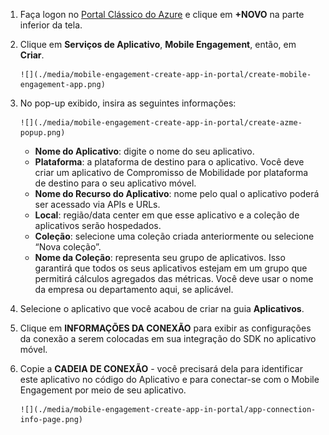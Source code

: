 1. Faça logon no [Portal Clássico do Azure](https://manage.windowsazure.com) e clique em **+NOVO** na parte inferior da tela.
2. Clique em **Serviços de Aplicativo**, **Mobile Engagement**, então, em **Criar**.
   
       ![](./media/mobile-engagement-create-app-in-portal/create-mobile-engagement-app.png)
3. No pop-up exibido, insira as seguintes informações:
   
       ![](./media/mobile-engagement-create-app-in-portal/create-azme-popup.png)
   
   * **Nome do Aplicativo**: digite o nome do seu aplicativo. 
   * **Plataforma**: a plataforma de destino para o aplicativo. Você deve criar um aplicativo de Compromisso de Mobilidade por plataforma de destino para o seu aplicativo móvel. 
   * **Nome do Recurso do Aplicativo**: nome pelo qual o aplicativo poderá ser acessado via APIs e URLs. 
   * **Local**: região/data center em que esse aplicativo e a coleção de aplicativos serão hospedados.
   * **Coleção**: selecione uma coleção criada anteriormente ou selecione “Nova coleção”.
   * **Nome da Coleção**: representa seu grupo de aplicativos. Isso garantirá que todos os seus aplicativos estejam em um grupo que permitirá cálculos agregados das métricas. Você deve usar o nome da empresa ou departamento aqui, se aplicável.
4. Selecione o aplicativo que você acabou de criar na guia **Aplicativos**.
5. Clique em **INFORMAÇÕES DA CONEXÃO** para exibir as configurações da conexão a serem colocadas em sua integração do SDK no aplicativo móvel.
6. Copie a **CADEIA DE CONEXÃO** - você precisará dela para identificar este aplicativo no código do Aplicativo e para conectar-se com o Mobile Engagement por meio de seu aplicativo.
   
       ![](./media/mobile-engagement-create-app-in-portal/app-connection-info-page.png)

<!---HONumber=AcomDC_0128_2016-->